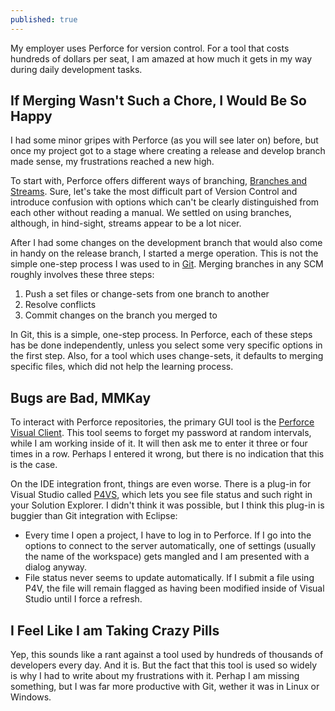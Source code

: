 ```yaml
---
published: true
---
```


My employer uses Perforce for version control. For a tool that costs hundreds of dollars per seat, I am amazed at how much it gets in my way during daily development tasks.  

## If Merging Wasn't Such a Chore, I Would Be So Happy

I had some minor gripes with Perforce (as you will see later on) before, but once my project got to a stage where creating a release and develop branch made sense, my frustrations reached a new high.

To start with, Perforce offers different ways of branching, [Branches and Streams](http://www.perforce.com/perforce/doc.current/manuals/p4guide/chapter.codelines.html). Sure, let's take the most difficult part of Version Control and introduce confusion with options which can't be clearly distinguished from each other without reading a manual. We settled on using branches, although, in hind-sight, streams appear to be a lot nicer. 

After I had some changes on the development branch that would also come in handy on the release branch, I started a merge operation. This is not the simple one-step process I was used to in [Git](http://git-scm.com/). Merging branches in any SCM roughly involves  these three steps:

1. Push a set files or change-sets from one branch to another
2. Resolve conflicts
3. Commit changes on the branch you merged to

In Git, this is a simple, one-step process. In Perforce, each of these steps has be done independently, unless you select some very specific options in the first step. Also, for a tool which uses change-sets, it defaults to merging specific files, which did not help the learning process.

## Bugs are Bad, MMKay

To interact with Perforce repositories, the primary GUI tool is the [Perforce Visual Client](http://www.perforce.com/product/components/perforce-visual-client). This tool seems to forget my password at random intervals, while I am working inside of it. It will then ask me to enter it three or four times in a row. Perhaps I entered it wrong, but there is no indication that this is the case.

On the IDE integration front, things are even worse. There is a plug-in for Visual Studio called [P4VS](http://www.perforce.com/product/components/visual-studio-plug-in), which lets you see file status and such right in your Solution Explorer. I didn't think it was possible, but I think this plug-in is buggier than Git integration with Eclipse:

- Every time I open a project, I have to log in to Perforce. If I go into the options to connect to the server automatically, one of settings (usually the name of the workspace) gets mangled and I am presented with a dialog anyway.
- File status never seems to update automatically. If I submit a file using P4V, the file will remain flagged as having been modified inside of Visual Studio until I force a refresh.

## I Feel Like I am Taking Crazy Pills

Yep, this sounds like a rant against a tool used by hundreds of thousands of developers every day. And it is. But the fact that this tool is used so widely is why I had to write about my frustrations with it. Perhap I am missing something, but I was far more productive with Git, wether it was in Linux or Windows.
